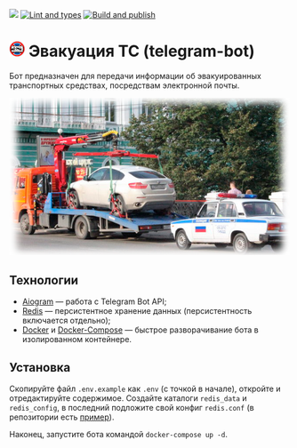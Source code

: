 [<img src="https://img.shields.io/badge/Telegram-%40EVTC_bot-blue">](https://t.me/EVTC_bot)
[![Lint and types](https://github.com/Malins062/evtc-telegram-bot/actions/workflows/lint_and_types.yml/badge.svg)](https://github.com/Malins062/evtc-telegram-bot/actions/workflows/lint_and_types.yml)
[![Build and publish](https://github.com/Malins062/evtc-telegram-bot/actions/workflows/publish.yml/badge.svg)](https://github.com/Malins062/evtc-telegram-bot/actions/workflows/publish.yml)

# ![Логотип](repo_images/bot_icon.png) Эвакуация ТС (telegram-bot)

Бот предназначен для передачи информации об эвакуированных транспортных средствах, посредствам электронной почты.

![Фото](repo_images/bot_description_picture.png)

## Технологии

* [Aiogram](https://github.com/aiogram/aiogram) — работа с Telegram Bot API;
* [Redis](https://redis.io) — персистентное хранение данных (персистентность включается отдельно);
* [Docker](https://www.docker.com) и [Docker-Compose](https://docs.docker.com/compose) — быстрое разворачивание бота в изолированном контейнере.

## Установка

Скопируйте файл `.env.example` как `.env` (с точкой в начале), откройте и отредактируйте содержимое. Создайте каталоги 
`redis_data` и `redis_config`, в последний подложите свой конфиг `redis.conf` 
(в репозитории есть [пример](redis.conf)).

Наконец, запустите бота командой `docker-compose up -d`. 
